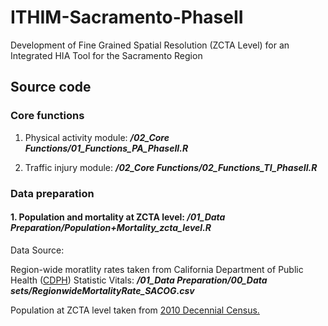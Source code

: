 # ITHIM-Sacramento-PhaseII
Development of Fine Grained Spatial Resolution (ZCTA Level) for an Integrated HIA Tool for the Sacramento Region

## Source code ##

### Core functions ###

1. Physical activity module: ***/02_Core Functions/01_Functions_PA_PhaseII.R***

2. Traffic injury module: ***/02_Core Functions/02_Functions_TI_PhaseII.R***

### Data preparation ###

#### 1. Population and mortality at ZCTA level: ***/01_Data Preparation/Population+Mortality_zcta_level.R***

Data Source: 

Region-wide moratlity rates taken from California Department of Public Health ([CDPH](http://https://www.cdph.ca.gov/Programs/CHSI/Pages/Data-and-Statistics-.aspx)) Statistic Vitals: 
***/01_Data Preparation/00_Data sets/RegionwideMortalityRate_SACOG.csv***

Population at ZCTA level taken from [2010 Decennial Census.](https://www.census.gov/programs-surveys/decennial-census/decade.2010.html)

